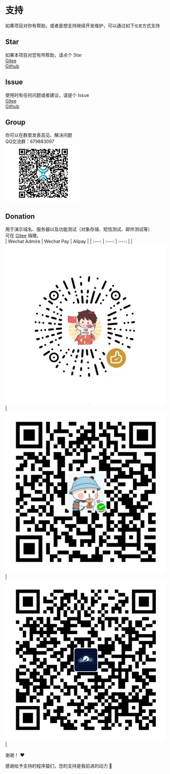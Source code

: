 # 支持

如果项目对你有帮助，或者是想支持继续开发维护，可以通过如下`任意`方式支持

## Star
如果本项目对您有所帮助，请点个 Star  
[Gitee](https://gitee.com/skyselang/yylAdmin)  
[Github](https://github.com/skyselang/yylAdmin)

## Issue
使用时有任何问题或者建议，请提个 Issue   
[Gitee](https://gitee.com/skyselang/yylAdmin/issues)  
[Github](https://github.com/skyselang/yylAdmin/issues)

## Group
你可以在群里发表高见、解决问题  
QQ交流群：679883097  
<img src="/image/guide/qq-group01.png" alt="Q群: 679883097">

## Donation
用于演示域名、服务器以及功能测试（对象存储、短信测试、邮件测试等）  
可在 [Gitee](https://gitee.com/skyselang/yylAdmin) 捐赠。  
| Wechat Admire | Wechat Pay | Alipay |
| :---: | :---: | :---: |
| <img src="/image/guide/jz-wxzs.jpg" alt="Wechat Admire Qrcode"> | <img src="/image/guide/jz-wx.jpg" alt="Wechat Pay QRcode"> | <img src="/image/guide/jz-zfb.jpg" alt="Alipay QRcode"> |

谢谢！ :heart:

感谢给予支持的程序猿们，您的支持是我前进的动力 🎉
